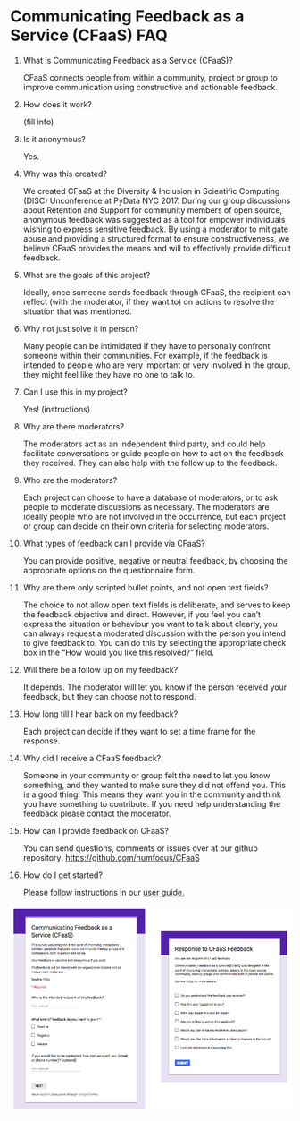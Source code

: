 <h1>Communicating Feedback as a Service (CFaaS) FAQ</h1>

<ol>
<li>What is Communicating Feedback as a Service (CFaaS)?

CFaaS connects people from within a community, project or group to improve communication using constructive and actionable feedback.
</li>
<li>How does it work?

(fill info)
</li>
<li>Is it anonymous?

Yes.
</li>
<li>Why was this created?

We created CFaaS at the Diversity & Inclusion in Scientific Computing (DISC) Unconference at PyData NYC 2017. During our group discussions about Retention and Support for community members of open source, anonymous feedback was suggested as a tool for empower individuals wishing to express sensitive feedback. By using a moderator to mitigate abuse and providing a structured format to ensure constructiveness, we believe CFaaS provides the means and will to effectively provide difficult feedback.
</li>
<li>What are the goals of this project?

Ideally, once someone sends feedback through CFaaS, the recipient can reflect (with the moderator, if they want to) on actions to resolve the situation that was mentioned.
</li>
<li>Why not just solve it in person?

Many people can be intimidated if they have to personally confront someone within their communities. For example, if the feedback is intended to people who are very important or very involved in the group, they might feel like they have no one to talk to. 
</li>
<li>Can I use this in my project?

Yes! (instructions)
</li>
<li>Why are there moderators?

The moderators act as an independent third party, and could help facilitate conversations or guide people on how to act on the feedback they received. They can also help with the follow up to the feedback.
</li>
<li>Who are the moderators?

Each project can choose to have a database of moderators, or to ask people to moderate discussions as necessary. The moderators are ideally people who are not involved in the occurrence, but each project or group can decide on their own criteria for selecting moderators.
</li>
<li>What types of feedback can I provide via CFaaS?

You can provide positive, negative or neutral feedback, by choosing the appropriate options on the questionnaire form. 
</li>
<li>Why are there only scripted bullet points, and not open text fields?

The choice to not allow open text fields is deliberate, and serves to keep the feedback objective and direct. However, if you feel you can’t express the situation or behaviour you want to talk about clearly, you can always request a moderated discussion with the person you intend to give feedback to. You can do this by selecting the appropriate check box in the “How would you like this resolved?” field.
</li>
<li>Will there be a follow up on my feedback?

It depends. The moderator will let you know if the person received your feedback, but they can choose not to respond. 
</li>
<li>How long till I hear back on my feedback?

Each project can decide if they want to set a time frame for the response.
</li>
<li>Why did I receive a CFaaS feedback?

Someone in your community or group felt the need to let you know something, and they wanted to make sure they did not offend you. This is a good thing! This means they want you in the community and think you have something to contribute. If you need help understanding the feedback please contact the moderator.
</li>
<li>How can I provide feedback on CFaaS?

You can send questions, comments or issues over at our github repository: https://github.com/numfocus/CFaaS
</li>

<li>How do I get started?
  
  Please follow instructions in our <a href="user_guide.md">user guide.</a>
</ol>

<img src="Pictures/Full%20Preview.png"/>
